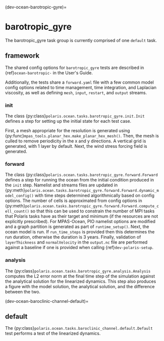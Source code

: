 (dev-ocean-barotropic-gyre)=

# barotropic_gyre

The barotropic_gyre task group is currently comprised of one `default` task.

## framework

The shared config options for `barotropic_gyre` tests  are described in
{ref}`ocean-barotropic-` in the User's Guide.

Additionally, the tests share a `forward.yaml` file with a few common model
config options related to time management, time integration, and Laplacian
viscosity, as well as defining `mesh`, `input`, `restart`, and `output`
streams.

### init

The class {py:class}`polaris.ocean.tasks.barotropic_gyre.init.Init`
defines a step for setting up the initial state for each test case.

First, a mesh appropriate for the resolution is generated using
{py:func}`mpas_tools.planar_hex.make_planar_hex_mesh()`.  Then, the mesh is
culled to remove periodicity in the x and y directions.  A vertical grid is
generated, with 1 layer by default.  Next, the wind stress forcing field is
generated.

### forward

The class {py:class}`polaris.ocean.tasks.barotropic_gyre.forward.Forward`
defines a step for running the ocean from the initial condition produced in
the `init` step. Namelist and streams files are updated in
{py:meth}`polaris.ocean.tasks.barotropic_gyre.forward.Forward.dynamic_model_config()`
with time steps determined algorithmically based on config options.  The
number of cells is approximated from config options in
{py:meth}`polaris.ocean.tasks.barotropic_gyre.forward.Forward.compute_cell_count()`
so that this can be used to constrain the number of MPI tasks that Polaris 
tasks have as their target and minimum (if the resources are not explicitly
prescribed).  For MPAS-Ocean, PIO namelist options are modified and a
graph partition is generated as part of `runtime_setup()`.  Next, the ocean 
model is run. If `run_time_steps` is provided then this determines the run
duration, otherwise the duration is 3 years. Finally, validation of
`layerThickness` and `normalVelocity` in the `output.nc` file are performed 
against a baseline if one is provided when calling {ref}`dev-polaris-setup`.

### analysis

The {py:class}`polaris.ocean.tasks.barotropic_gyre.analysis.Analysis`
computes the L2 error norm at the final time step of the simulation against
the analytical solution for the linearized dynamics. This step also produces a
figure with the model solution, the analytical solution, and the difference
between the two.

(dev-ocean-baroclinic-channel-default)=

## default

The {py:class}`polaris.ocean.tasks.baroclinic_channel.default.Default`
test performs a test of the linearized dynamics. 
